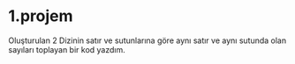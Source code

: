 # 1.projem
Oluşturulan 2 Dizinin satır ve sutunlarına göre aynı satır ve aynı sutunda olan sayıları toplayan bir kod yazdım.
